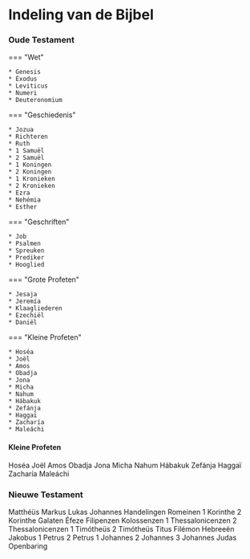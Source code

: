 # Indeling van de Bijbel



### Oude Testament


=== "Wet"

    * Genesis
    * Éxodus
    * Leviticus
    * Numeri
    * Deuteronomium

=== "Geschiedenis"

    * Jozua
    * Richteren
    * Ruth
    * 1 Samuël
    * 2 Samuël
    * 1 Koningen
    * 2 Koningen
    * 1 Kronieken
    * 2 Kronieken
    * Ezra
    * Nehémia
    * Esther

=== "Geschriften"

    * Job
    * Psalmen
    * Spreuken
    * Prediker
    * Hooglied

=== "Grote Profeten"

    * Jesaja
    * Jeremía
    * Klaagliederen
    * Ezechiël
    * Daniël

=== "Kleine Profeten"

    * Hoséa
    * Joël
    * Amos
    * Obadja
    * Jona
    * Micha
    * Nahum
    * Hábakuk
    * Zefánja
    * Haggaï
    * Zacharía
    * Maleáchi






#### Kleine Profeten
Hoséa
Joël
Amos
Obadja
Jona
Micha
Nahum
Hábakuk
Zefánja
Haggaï
Zacharía
Maleáchi


### Nieuwe Testament
Matthéüs
Markus
Lukas
Johannes
Handelingen
Romeinen
1 Korinthe
2 Korinthe
Galaten
Éfeze
Filipenzen
Kolossenzen
1 Thessalonicenzen
2 Thessalonicenzen
1 Timótheüs
2 Timótheüs
Titus
Filémon
Hebreeën
Jakobus
1 Petrus
2 Petrus
1 Johannes
2 Johannes
3 Johannes
Judas
Openbaring